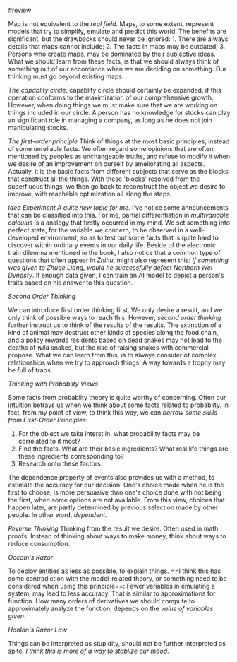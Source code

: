 #review 

Map is not equivalent to the *real field*. Maps, to some extent, represent models that try to simplify, emulate and predict this world.
The benefits are significant, but the drawbacks should never be ignored: 
	1. There are always details that maps cannot include;
	2. The facts in maps may be outdated;
	3. Persons who create maps, may be dominated by their subjective ideas.
What we should learn from these facts, is that we should always think of something out of our accordance when we are deciding on something. Our thinking must go beyond existing maps.

*The capablity circle*.
capablity circle should certainly be expanded, if this operation conforms to the maximization of our comprehensive growth.
However, when doing things we must make sure that we are working on things included in our circle.
A person has no knowledge for stocks can play an significant role in managing a company, as long as he does not join manipulating stocks.

*The first-order principle*
Think of things at the most basic principles, instead of some unreliable facts. We often regard some opinions that are often mentioned by peoples as unchangeable truths, and refuse to modify it when we desire of an improvement on ourself by ameliorating all aspects.
Actually, it is the basic facts from different subjects that serve as the blocks that construct all the things.
With these 'blocks' resolved from the superfluous things, we then go back to reconstruct the object we desire to improve, with reachable optimization all along the steps.

*Idea Experiment*
*A quite new topic for me*. I've notice some announcements that can be classified into this.
For me, partial differentiation in *multivariable calculus* is a analogy that firstly occurred in my mind. We set something into perfect state, for the variable we concern, to be observed in a well-developed environment, so as to test out some facts that is quite hard to discover within ordinary events in our daily life. Beside of the electronic train dilemma mentioned in the book, I also notice that a common type of questions that often appear in *Zhihu*, might also represent this: *If something was given to Zhuge Liang, would he successfully defect Northern Wei Dynasty*. If enough data given, I can train an AI model to depict a person's traits based on his answer to this question.

*Second Order Thinking*

We can introduce first order thinking first. We only desire a result, and we only think of possible ways to reach this.
However, *second order thinking* further instruct us to think of the results of the results. 
The extinction of a kind of animal may destruct other kinds of species along the food chain, and a policy rewards residents based on dead snakes may not lead to the deaths of *wild* snakes, but the rise of raising snakes with commercial propose.
What we can learn from this, is to always consider of complex relationships when we try to approach things. A way towards a trophy may be full of traps.

*Thinking with Probablity Views*.

Some facts from probablity theory is quite worthy of concerning.
Often our intuition betrays us when we think about some facts related to probablity.
In fact, from my point of view, to think this way, we can *borrow some skills from First-Order Principles*:
1. For the object we take interst in, what probability facts may be correlated to it most?
2. Find the facts. What are their basic ingredients? What real life things are these ingredients corresponding to?
3. Research onto these factors.

The dependence property of events also provides us with a method, to estimate the accuracy for our decision:
One's choice made when he is the first to choose, is more persuasive than one's choice done with not being the first, when some options are not available. From this view, choices that happen later, are partly determined by previous selection made by other people. In other word, *dependent*.

*Reverse Thinking*
Thinking from the result we desire.
Often used in math proofs.
Instead of thinking about ways to make money, think about ways to reduce consumption.

*Occam's Razor*

To deploy entities as less as possible, to explain things.
==I think this has some contradiction with the model-related theory, or something need to be considered when using this principle==: Fewer variables in emulating a system, may lead to less accuracy. That is similar to approximations for function. How many orders of derivatives we should compute to approximately analyze the function, depends on the *value of variables given*.

*Hanlon's Razor Law*

Things can be interpreted as stupidity, should not be further interpreted as spite. *I think this is more of a way to stablize our mood*.


















